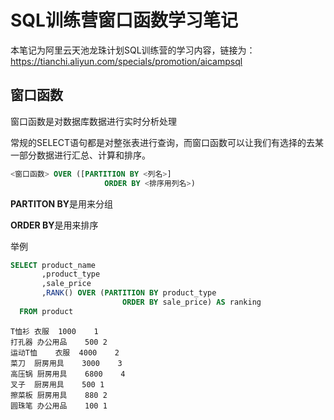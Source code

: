 # SQL训练营窗口函数学习笔记
本笔记为阿里云天池龙珠计划SQL训练营的学习内容，链接为：https://tianchi.aliyun.com/specials/promotion/aicampsql
## 窗口函数
窗口函数是对数据库数据进行实时分析处理

常规的SELECT语句都是对整张表进行查询，而窗口函数可以让我们有选择的去某一部分数据进行汇总、计算和排序。
```sql
<窗口函数> OVER ([PARTITION BY <列名>]
                     ORDER BY <排序用列名>)  
```
**PARTITON BY**是用来分组

**ORDER BY**是用来排序

举例
```sql
SELECT product_name
       ,product_type
       ,sale_price
       ,RANK() OVER (PARTITION BY product_type
                         ORDER BY sale_price) AS ranking
  FROM product  
```
```
T恤衫	衣服	1000	1
打孔器	办公用品	500	2
运动T恤	衣服	4000	2
菜刀	厨房用具	3000	3
高压锅	厨房用具	6800	4
叉子	厨房用具	500	1
擦菜板	厨房用具	880	2
圆珠笔	办公用品	100	1
```
